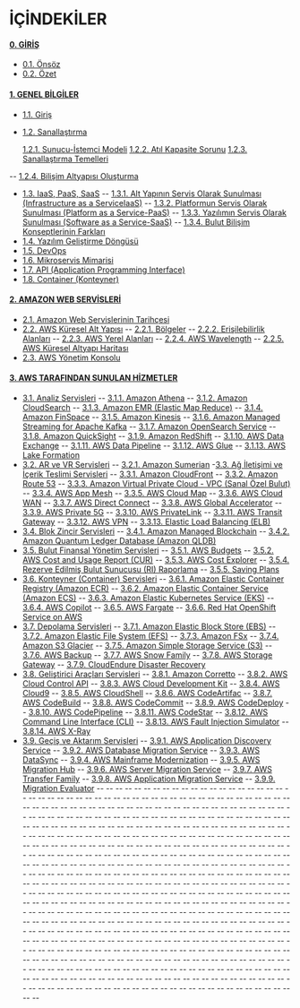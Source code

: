 ﻿# İÇİNDEKİLER

#### [0. GİRİŞ](https://github.com/fatihes1/AWS-ile-Bulut-Bilisimin-Temelleri/blob/main/00-overview)
- [0.1. Önsöz](https://github.com/fatihes1/AWS-ile-Bulut-Bilisimin-Temelleri/blob/main/00-overview/00-preface.md#%C3%B6ns%C3%B6z)
- [0.2. Özet](https://github.com/fatihes1/AWS-ile-Bulut-Bilisimin-Temelleri/blob/main/00-overview/01-abstract.md#%C3%B6zet)

#### [1. GENEL BİLGİLER](https://github.com/fatihes1/AWS-ile-Bulut-Bilisimin-Temelleri/blob/main/01-general-information)

- [1.1. Giriş](https://github.com/fatihes1/AWS-ile-Bulut-Bilisimin-Temelleri/blob/main/01-general-information/00-introduction.md#1-giri%C5%9F)
- [1.2. Sanallaştırma](https://github.com/fatihes1/AWS-ile-Bulut-Bilisimin-Temelleri/blob/main/01-general-information/00-introduction.md#2-sanalla%C5%9Ft%C4%B1rma)

    [1.2.1. Sunucu-İstemci Modeli](https://github.com/fatihes1/AWS-ile-Bulut-Bilisimin-Temelleri/blob/main/01-general-information/00-introduction.md#21-sunucu-i%CC%87stemci-modeli)
    [1.2.2. Atıl Kapasite Sorunu](https://github.com/fatihes1/AWS-ile-Bulut-Bilisimin-Temelleri/blob/main/01-general-information/00-introduction.md#22-at%C4%B1l-kapasite-sorunu)
    [1.2.3. Sanallaştırma Temelleri](https://github.com/fatihes1/AWS-ile-Bulut-Bilisimin-Temelleri/blob/main/01-general-information/00-introduction.md#23-sanalla%C5%9Ft%C4%B1rma-temelleri)

-- [1.2.4. Bilişim Altyapısı Oluşturma](https://github.com/fatihes1/AWS-ile-Bulut-Bilisimin-Temelleri/blob/main/01-general-information/00-introduction.md#24-bili%C5%9Fim-altyap%C4%B1s%C4%B1-olu%C5%9Fturma)
- [1.3. IaaS, PaaS, SaaS](https://github.com/fatihes1/AWS-ile-Bulut-Bilisimin-Temelleri/blob/main/01-general-information/00-introduction.md#3-iaas-paas-saas)
-- [1.3.1. Alt Yapının Servis Olarak Sunulması (Infrastructure as a ServiceIaaS)](https://github.com/fatihes1/AWS-ile-Bulut-Bilisimin-Temelleri/blob/main/01-general-information/00-introduction.md#31-alt-yap%C4%B1n%C4%B1n-servis-olarak-sunulmas%C4%B1-infrastructure-as-a-serviceiaas)
-- [1.3.2. Platformun Servis Olarak Sunulması (Platform as a Service-PaaS)](https://github.com/fatihes1/AWS-ile-Bulut-Bilisimin-Temelleri/blob/main/01-general-information/00-introduction.md#32-platformun-servis-olarak-sunulmas%C4%B1-platform-as-a-service-paas)
-- [1.3.3. Yazılımın Servis Olarak Sunulması (Software as a Service-SaaS)](https://github.com/fatihes1/AWS-ile-Bulut-Bilisimin-Temelleri/blob/main/01-general-information/00-introduction.md#33-yaz%C4%B1l%C4%B1m%C4%B1n-servis-olarak-sunulmas%C4%B1-software-as-a-service-saas)
-- [1.3.4. Bulut Bilişim Konseptlerinin Farkları](https://github.com/fatihes1/AWS-ile-Bulut-Bilisimin-Temelleri/blob/main/01-general-information/00-introduction.md#34-bulut-bili%C5%9Fim-konseptlerinin-farklar%C4%B1)
- [1.4. Yazılım Geliştirme Döngüsü](https://github.com/fatihes1/AWS-ile-Bulut-Bilisimin-Temelleri/blob/main/01-general-information/00-introduction.md#4-yaz%C4%B1l%C4%B1m-geli%C5%9Ftirme-d%C3%B6ng%C3%BCs%C3%BC)
- [1.5. DevOps](https://github.com/fatihes1/AWS-ile-Bulut-Bilisimin-Temelleri/blob/main/01-general-information/00-introduction.md#5-devops)
- [1.6. Mikroservis Mimarisi](https://github.com/fatihes1/AWS-ile-Bulut-Bilisimin-Temelleri/blob/main/01-general-information/00-introduction.md#6-mikroservis-mimarisi)
- [1.7. API (Application Programming Interface)](https://github.com/fatihes1/AWS-ile-Bulut-Bilisimin-Temelleri/blob/main/01-general-information/00-introduction.md#7-api-application-programming-interface)
- [1.8. Container (Konteyner)](https://github.com/fatihes1/AWS-ile-Bulut-Bilisimin-Temelleri/blob/main/01-general-information/00-introduction.md#8-container-konteyner)
#### [2. AMAZON WEB SERVİSLERİ](https://github.com/fatihes1/AWS-ile-Bulut-Bilisimin-Temelleri/blob/main/02-amazon-web-services)
- [2.1. Amazon Web Servislerinin Tarihçesi](https://github.com/fatihes1/AWS-ile-Bulut-Bilisimin-Temelleri/blob/main/02-amazon-web-services/00-introduction-to-aws.md#1-amazon-web-servislerinin-tarih%C3%A7esi)
- [2.2. AWS Küresel Alt Yapısı](https://github.com/fatihes1/AWS-ile-Bulut-Bilisimin-Temelleri/blob/main/02-amazon-web-services/00-introduction-to-aws.md#2-aws-k%C3%BCresel-alt-yap%C4%B1s%C4%B1)
-- [2.2.1. Bölgeler](https://github.com/fatihes1/AWS-ile-Bulut-Bilisimin-Temelleri/blob/main/02-amazon-web-services/00-introduction-to-aws.md#21-b%C3%B6lgeler) 
-- [2.2.2. Erişilebilirlik Alanları](https://github.com/fatihes1/AWS-ile-Bulut-Bilisimin-Temelleri/blob/main/02-amazon-web-services/00-introduction-to-aws.md#22-eri%C5%9Filebilirlik-alanlar%C4%B1)
-- [2.2.3. AWS Yerel Alanları](https://github.com/fatihes1/AWS-ile-Bulut-Bilisimin-Temelleri/blob/main/02-amazon-web-services/00-introduction-to-aws.md#23-aws-yerel-alanlar%C4%B1)
-- [2.2.4. AWS Wavelength](https://github.com/fatihes1/AWS-ile-Bulut-Bilisimin-Temelleri/blob/main/02-amazon-web-services/00-introduction-to-aws.md#24-aws-wavelength)
-- [2.2.5. AWS Küresel Altyapı Haritası](https://github.com/fatihes1/AWS-ile-Bulut-Bilisimin-Temelleri/blob/main/02-amazon-web-services/00-introduction-to-aws.md#25-aws-k%C3%BCresel-alt-yap%C4%B1-haritas%C4%B1)
- [2.3. AWS Yönetim Konsolu](https://github.com/fatihes1/AWS-ile-Bulut-Bilisimin-Temelleri/blob/main/02-amazon-web-services/00-introduction-to-aws.md#3-aws-y%C3%B6netim-konsolu)

#### [3. AWS TARAFINDAN SUNULAN HİZMETLER](https://github.com/fatihes1/AWS-ile-Bulut-Bilisimin-Temelleri/tree/main/03-services-of-aws)
- [3.1. Analiz Servisleri](https://github.com/fatihes1/AWS-ile-Bulut-Bilisimin-Temelleri/blob/main/03-services-of-aws/00-analysis-services.md)
-- [3.1.1. Amazon Athena](https://github.com/fatihes1/AWS-ile-Bulut-Bilisimin-Temelleri/blob/main/03-services-of-aws/00-analysis-services.md#11-amazon-athena)
-- [3.1.2. Amazon CloudSearch](https://github.com/fatihes1/AWS-ile-Bulut-Bilisimin-Temelleri/blob/main/03-services-of-aws/00-analysis-services.md#12-amazon-cloudsearch)
-- [3.1.3. Amazon EMR (Elastic Map Reduce)](https://github.com/fatihes1/AWS-ile-Bulut-Bilisimin-Temelleri/blob/main/03-services-of-aws/00-analysis-services.md#13-amazon-emr-elastic-map-reduce)
-- [3.1.4. Amazon FinSpace](https://github.com/fatihes1/AWS-ile-Bulut-Bilisimin-Temelleri/blob/main/03-services-of-aws/00-analysis-services.md#14-amazon-finspace)
-- [3.1.5. Amazon Kinesis](https://github.com/fatihes1/AWS-ile-Bulut-Bilisimin-Temelleri/blob/main/03-services-of-aws/00-analysis-services.md#15-amazon-kinesis)
-- [3.1.6. Amazon Managed Streaming for Apache Kafka](https://github.com/fatihes1/AWS-ile-Bulut-Bilisimin-Temelleri/blob/main/03-services-of-aws/00-analysis-services.md#16-amazon-managed-streaming-for-apache-kafka-msk)
-- [3.1.7. Amazon OpenSearch Service](https://github.com/fatihes1/AWS-ile-Bulut-Bilisimin-Temelleri/blob/main/03-services-of-aws/00-analysis-services.md#17-amazon-opensearch-service)
-- [3.1.8. Amazon QuickSight](https://github.com/fatihes1/AWS-ile-Bulut-Bilisimin-Temelleri/blob/main/03-services-of-aws/00-analysis-services.md#18-amazon-quicksight)
-- [3.1.9. Amazon RedShift](https://github.com/fatihes1/AWS-ile-Bulut-Bilisimin-Temelleri/blob/main/03-services-of-aws/00-analysis-services.md#19-amazon-redshift)
-- [3.1.10. AWS Data Exchange](https://github.com/fatihes1/AWS-ile-Bulut-Bilisimin-Temelleri/blob/main/03-services-of-aws/00-analysis-services.md#110-aws-data-exchange)
-- [3.1.11. AWS Data Pipeline](https://github.com/fatihes1/AWS-ile-Bulut-Bilisimin-Temelleri/blob/main/03-services-of-aws/00-analysis-services.md#111-aws-data-pipeline)
-- [3.1.12. AWS Glue](https://github.com/fatihes1/AWS-ile-Bulut-Bilisimin-Temelleri/blob/main/03-services-of-aws/00-analysis-services.md#112-aws-glue)
-- [3.1.13. AWS Lake Formation](https://github.com/fatihes1/AWS-ile-Bulut-Bilisimin-Temelleri/blob/main/03-services-of-aws/00-analysis-services.md#112-aws-glue)
- [3.2. AR ve VR Servisleri](https://github.com/fatihes1/AWS-ile-Bulut-Bilisimin-Temelleri/blob/main/03-services-of-aws/01-ar-and-vr-services.md)
-- [3.2.1. Amazon Sumerian](https://github.com/fatihes1/AWS-ile-Bulut-Bilisimin-Temelleri/blob/main/03-services-of-aws/01-ar-and-vr-services.md#21-amazon-sumerian)
-[3.3. Ağ İletişimi ve İçerik Teslimi Servisleri](https://github.com/fatihes1/AWS-ile-Bulut-Bilisimin-Temelleri/blob/main/03-services-of-aws/02-networking-and-content-delivery-services.md)
-- [3.3.1. Amazon CloudFront](https://github.com/fatihes1/AWS-ile-Bulut-Bilisimin-Temelleri/blob/main/03-services-of-aws/02-networking-and-content-delivery-services.md#31-amazon-cloudfront)
-- [3.3.2. Amazon Route 53](https://github.com/fatihes1/AWS-ile-Bulut-Bilisimin-Temelleri/blob/main/03-services-of-aws/02-networking-and-content-delivery-services.md#32-amazon-route-53)
-- [3.3.3. Amazon Virtual Private Cloud - VPC (Sanal Özel Bulut)](https://github.com/fatihes1/AWS-ile-Bulut-Bilisimin-Temelleri/blob/main/03-services-of-aws/02-networking-and-content-delivery-services.md#33-amazon-virtual-private-cloud--vpc-sanal-%C3%B6zel-bulut)
-- [3.3.4. AWS App Mesh](https://github.com/fatihes1/AWS-ile-Bulut-Bilisimin-Temelleri/blob/main/03-services-of-aws/02-networking-and-content-delivery-services.md#34-aws-app-mesh)
-- [3.3.5. AWS Cloud Map](https://github.com/fatihes1/AWS-ile-Bulut-Bilisimin-Temelleri/blob/main/03-services-of-aws/02-networking-and-content-delivery-services.md#35-aws-cloud-map)
-- [3.3.6. AWS Cloud WAN](https://github.com/fatihes1/AWS-ile-Bulut-Bilisimin-Temelleri/blob/main/03-services-of-aws/02-networking-and-content-delivery-services.md#36-aws-cloud-wan)
-- [3.3.7. AWS Direct Connect](https://github.com/fatihes1/AWS-ile-Bulut-Bilisimin-Temelleri/blob/main/03-services-of-aws/02-networking-and-content-delivery-services.md#37-aws-direct-connect)
-- [3.3.8. AWS Global Accelerator](https://github.com/fatihes1/AWS-ile-Bulut-Bilisimin-Temelleri/blob/main/03-services-of-aws/02-networking-and-content-delivery-services.md#38-aws-global-accelerator)
-- [3.3.9. AWS Private 5G](https://github.com/fatihes1/AWS-ile-Bulut-Bilisimin-Temelleri/blob/main/03-services-of-aws/02-networking-and-content-delivery-services.md#39-aws-private-5g)
-- [3.3.10. AWS PrivateLink](https://github.com/fatihes1/AWS-ile-Bulut-Bilisimin-Temelleri/blob/main/03-services-of-aws/02-networking-and-content-delivery-services.md#310-aws-privatelink)
-- [3.3.11. AWS Transit Gateway](https://github.com/fatihes1/AWS-ile-Bulut-Bilisimin-Temelleri/blob/main/03-services-of-aws/02-networking-and-content-delivery-services.md#311-aws-transit-gateway)
-- [3.3.12. AWS VPN](https://github.com/fatihes1/AWS-ile-Bulut-Bilisimin-Temelleri/blob/main/03-services-of-aws/02-networking-and-content-delivery-services.md#312-aws-vpn)
-- [3.3.13. Elastic Load Balancing (ELB)](https://github.com/fatihes1/AWS-ile-Bulut-Bilisimin-Temelleri/blob/main/03-services-of-aws/02-networking-and-content-delivery-services.md#313-elastic-load-balancing-elb)
- [3.4. Blok Zincir Servisleri](https://github.com/fatihes1/AWS-ile-Bulut-Bilisimin-Temelleri/blob/main/03-services-of-aws/03-blockchain-services.md)
-- [3.4.1. Amazon Managed Blockchain](https://github.com/fatihes1/AWS-ile-Bulut-Bilisimin-Temelleri/blob/main/03-services-of-aws/03-blockchain-services.md#41-amazon-managed-blockchain)
-- [3.4.2. Amazon Quantum Ledger Database (Amazon QLDB)](https://github.com/fatihes1/AWS-ile-Bulut-Bilisimin-Temelleri/blob/main/03-services-of-aws/03-blockchain-services.md#42-amazon-quantum-ledger-database-amazon-qldb)
- [3.5. Bulut Finansal Yönetim Servisleri](https://github.com/fatihes1/AWS-ile-Bulut-Bilisimin-Temelleri/blob/main/03-services-of-aws/04-cloud-financial-managment-services.md)
-- [3.5.1. AWS Budgets](https://github.com/fatihes1/AWS-ile-Bulut-Bilisimin-Temelleri/blob/main/03-services-of-aws/04-cloud-financial-managment-services.md)
-- [3.5.2. AWS Cost and Usage Report (CUR)](https://github.com/fatihes1/AWS-ile-Bulut-Bilisimin-Temelleri/blob/main/03-services-of-aws/04-cloud-financial-managment-services.md#52-aws-cost-and-usage-report-cur)
-- [3.5.3. AWS Cost Explorer](https://github.com/fatihes1/AWS-ile-Bulut-Bilisimin-Temelleri/blob/main/03-services-of-aws/04-cloud-financial-managment-services.md#53-aws-cost-explorer)
-- [3.5.4. Rezerve Edilmiş Bulut Sunucusu (RI) Raporlama](https://github.com/fatihes1/AWS-ile-Bulut-Bilisimin-Temelleri/blob/main/03-services-of-aws/04-cloud-financial-managment-services.md#54-rezerve-edilmi%C5%9F-bulut-sunucusu-ri-raporlama)
-- [3.5.5. Saving Plans](https://github.com/fatihes1/AWS-ile-Bulut-Bilisimin-Temelleri/blob/main/03-services-of-aws/04-cloud-financial-managment-services.md#55-savings-plans)
- [3.6. Konteyner (Container) Servisleri](https://github.com/fatihes1/AWS-ile-Bulut-Bilisimin-Temelleri/blob/main/03-services-of-aws/05-container-services.md)
-- [3.6.1. Amazon Elastic Container Registry (Amazon ECR)](https://github.com/fatihes1/AWS-ile-Bulut-Bilisimin-Temelleri/blob/main/03-services-of-aws/05-container-services.md#61-amazon-elastic-container-registry-amazon-ecr)
-- [3.6.2. Amazon Elastic Container Service (Amazon ECS)](https://github.com/fatihes1/AWS-ile-Bulut-Bilisimin-Temelleri/blob/main/03-services-of-aws/05-container-services.md#62-amazon-elastic-container-service-amazon-ecs)
-- [3.6.3. Amazon Elastic Kubernetes Service (EKS)](https://github.com/fatihes1/AWS-ile-Bulut-Bilisimin-Temelleri/blob/main/03-services-of-aws/05-container-services.md#63-amazon-elastic-kubernetes-service-eks)
-- [3.6.4. AWS Copilot](https://github.com/fatihes1/AWS-ile-Bulut-Bilisimin-Temelleri/blob/main/03-services-of-aws/05-container-services.md#64-aws-copilot)
-- [3.6.5. AWS Fargate](https://github.com/fatihes1/AWS-ile-Bulut-Bilisimin-Temelleri/blob/main/03-services-of-aws/05-container-services.md#65-aws-fargate)
-- [3.6.6. Red Hat OpenShift Service on AWS](https://github.com/fatihes1/AWS-ile-Bulut-Bilisimin-Temelleri/blob/main/03-services-of-aws/05-container-services.md#66-red-hat-openshift-service-on-aws)
- [3.7. Depolama Servisleri](https://github.com/fatihes1/AWS-ile-Bulut-Bilisimin-Temelleri/blob/main/03-services-of-aws/06-storage-services.md)
-- [3.7.1. Amazon Elastic Block Store (EBS)](https://github.com/fatihes1/AWS-ile-Bulut-Bilisimin-Temelleri/blob/main/03-services-of-aws/06-storage-services.md#71-amazon-elastic-block-store-ebs)
-- [3.7.2. Amazon Elastic File System (EFS)](https://github.com/fatihes1/AWS-ile-Bulut-Bilisimin-Temelleri/blob/main/03-services-of-aws/06-storage-services.md#72-amazon-elastic-file-system-efs)
-- [3.7.3. Amazon FSx](https://github.com/fatihes1/AWS-ile-Bulut-Bilisimin-Temelleri/blob/main/03-services-of-aws/06-storage-services.md#73-amazon-fsx)
-- [3.7.4. Amazon S3 Glacier](https://github.com/fatihes1/AWS-ile-Bulut-Bilisimin-Temelleri/blob/main/03-services-of-aws/06-storage-services.md#74-amazon-s3-glacier)
-- [3.7.5. Amazon Simple Storage Service (S3)](https://github.com/fatihes1/AWS-ile-Bulut-Bilisimin-Temelleri/blob/main/03-services-of-aws/06-storage-services.md#75-amazon-simple-storage-service-s3)
-- [3.7.6. AWS Backup](https://github.com/fatihes1/AWS-ile-Bulut-Bilisimin-Temelleri/blob/main/03-services-of-aws/06-storage-services.md#76-aws-backup)
-- [3.7.7. AWS Snow Family](https://github.com/fatihes1/AWS-ile-Bulut-Bilisimin-Temelleri/blob/main/03-services-of-aws/06-storage-services.md#77-aws-snow-family)
-- [3.7.8. AWS Storage Gateway](https://github.com/fatihes1/AWS-ile-Bulut-Bilisimin-Temelleri/blob/main/03-services-of-aws/06-storage-services.md#78-aws-storage-gateway)
-- [3.7.9. CloudEndure Disaster Recovery](https://github.com/fatihes1/AWS-ile-Bulut-Bilisimin-Temelleri/blob/main/03-services-of-aws/06-storage-services.md#79-cloudendure-disaster-recovery)
- [3.8. Geliştirici Araçları Servisleri](https://github.com/fatihes1/AWS-ile-Bulut-Bilisimin-Temelleri/blob/main/03-services-of-aws/07-developer-tools-services.md.md)
-- [3.8.1. Amazon Corretto](https://github.com/fatihes1/AWS-ile-Bulut-Bilisimin-Temelleri/blob/main/03-services-of-aws/07-developer-tools-services.md.md#81-amazon-corretto)
-- [3.8.2. AWS Cloud Control API](https://github.com/fatihes1/AWS-ile-Bulut-Bilisimin-Temelleri/blob/main/03-services-of-aws/07-developer-tools-services.md.md#82-aws-cloud-control-api)
-- [3.8.3. AWS Cloud Development Kit](https://github.com/fatihes1/AWS-ile-Bulut-Bilisimin-Temelleri/blob/main/03-services-of-aws/07-developer-tools-services.md.md#83-aws-cloud-development-kit)
-- [3.8.4. AWS Cloud9](https://github.com/fatihes1/AWS-ile-Bulut-Bilisimin-Temelleri/blob/main/03-services-of-aws/07-developer-tools-services.md.md#84-aws-cloud9)
-- [3.8.5. AWS CloudShell](https://github.com/fatihes1/AWS-ile-Bulut-Bilisimin-Temelleri/blob/main/03-services-of-aws/07-developer-tools-services.md.md#85-aws-cloudshell)
-- [3.8.6. AWS CodeArtifac](https://github.com/fatihes1/AWS-ile-Bulut-Bilisimin-Temelleri/blob/main/03-services-of-aws/07-developer-tools-services.md.md#86-aws-codeartifac)
-- [3.8.7. AWS CodeBuild](https://github.com/fatihes1/AWS-ile-Bulut-Bilisimin-Temelleri/blob/main/03-services-of-aws/07-developer-tools-services.md.md#87-aws-codebuild)
-- [3.8.8. AWS CodeCommit](https://github.com/fatihes1/AWS-ile-Bulut-Bilisimin-Temelleri/blob/main/03-services-of-aws/07-developer-tools-services.md.md#87-aws-codebuild)
-- [3.8.9. AWS CodeDeploy](https://github.com/fatihes1/AWS-ile-Bulut-Bilisimin-Temelleri/blob/main/03-services-of-aws/07-developer-tools-services.md.md#89-aws-codedeploy)
-- [3.8.10. AWS CodePipeline](https://github.com/fatihes1/AWS-ile-Bulut-Bilisimin-Temelleri/blob/main/03-services-of-aws/07-developer-tools-services.md.md#810-aws-codepipeline)
-- [3.8.11. AWS CodeStar](https://github.com/fatihes1/AWS-ile-Bulut-Bilisimin-Temelleri/blob/main/03-services-of-aws/07-developer-tools-services.md.md#811-aws-codestar)
-- [3.8.12. AWS Command Line Interface (CLI)](https://github.com/fatihes1/AWS-ile-Bulut-Bilisimin-Temelleri/blob/main/03-services-of-aws/07-developer-tools-services.md.md#812-aws-command-line-interface-cli)
-- [3.8.13. AWS Fault Injection Simulator](https://github.com/fatihes1/AWS-ile-Bulut-Bilisimin-Temelleri/blob/main/03-services-of-aws/07-developer-tools-services.md.md#813-aws-fault-injection-simulator)
-- [3.8.14. AWS X-Ray](https://github.com/fatihes1/AWS-ile-Bulut-Bilisimin-Temelleri/blob/main/03-services-of-aws/07-developer-tools-services.md.md#814-aws-x-ray)
- [3.9. Geçiş ve Aktarım Servisleri](https://github.com/fatihes1/AWS-ile-Bulut-Bilisimin-Temelleri/blob/main/03-services-of-aws/08-migration-and-transfer-services.md)
-- [3.9.1. AWS Application Discovery Service](https://github.com/fatihes1/AWS-ile-Bulut-Bilisimin-Temelleri/blob/main/03-services-of-aws/08-migration-and-transfer-services.md#91-aws-application-discovery-service)
-- [3.9.2. AWS Database Migration Service](https://github.com/fatihes1/AWS-ile-Bulut-Bilisimin-Temelleri/blob/main/03-services-of-aws/08-migration-and-transfer-services.md#92-aws-database-migration-service)
-- [3.9.3. AWS DataSync](https://github.com/fatihes1/AWS-ile-Bulut-Bilisimin-Temelleri/blob/main/03-services-of-aws/08-migration-and-transfer-services.md#92-aws-database-migration-service)
-- [3.9.4. AWS Mainframe Modernization](https://github.com/fatihes1/AWS-ile-Bulut-Bilisimin-Temelleri/blob/main/03-services-of-aws/08-migration-and-transfer-services.md#94-aws-mainframe-modernization)
-- [3.9.5. AWS Migration Hub](https://github.com/fatihes1/AWS-ile-Bulut-Bilisimin-Temelleri/blob/main/03-services-of-aws/08-migration-and-transfer-services.md#95-aws-migration-hub)
-- [3.9.6. AWS Server Migration Service](https://github.com/fatihes1/AWS-ile-Bulut-Bilisimin-Temelleri/blob/main/03-services-of-aws/08-migration-and-transfer-services.md#96-aws-server-migration-service)
-- [3.9.7. AWS Transfer Family](https://github.com/fatihes1/AWS-ile-Bulut-Bilisimin-Temelleri/blob/main/03-services-of-aws/08-migration-and-transfer-services.md#97-aws-transfer-family)
-- [3.9.8. AWS Application Migration Service](https://github.com/fatihes1/AWS-ile-Bulut-Bilisimin-Temelleri/blob/main/03-services-of-aws/08-migration-and-transfer-services.md#98-aws-application-migration-service)
-- [3.9.9. Migration Evaluator](https://github.com/fatihes1/AWS-ile-Bulut-Bilisimin-Temelleri/blob/main/03-services-of-aws/08-migration-and-transfer-services.md#99-migration-evaluator)
-- []()
-- []()
-- []()
-- []()
-- []()
-- []()
-- []()
-- []()
-- []()
-- []()
-- []()
-- []()
-- []()
-- []()
-- []()
-- []()
-- []()
-- []()
-- []()
-- []()
-- []()
-- []()
-- []()
-- []()
-- []()
-- []()
-- []()
-- []()
-- []()
-- []()
-- []()
-- []()
-- []()
-- []()
-- []()
-- []()
-- []()
-- []()
-- []()
-- []()
-- []()
-- []()
-- []()
-- []()
-- []()
-- []()
-- []()
-- []()
-- []()
-- []()
-- []()
-- []()
-- []()
-- []()
-- []()
-- []()
-- []()
-- []()
-- []()
-- []()
-- []()
-- []()
-- []()
-- []()
-- []()
-- []()
-- []()
-- []()
-- []()
-- []()
-- []()
-- []()
-- []()
-- []()
-- []()
-- []()
-- []()
-- []()
-- []()
-- []()
-- []()
-- []()
-- []()
-- []()
-- []()
-- []()
-- []()
-- []()
-- []()
-- []()
-- []()
-- []()
-- []()
-- []()
-- []()
-- []()
-- []()
-- []()
-- []()
-- []()
-- []()
-- []()
-- []()
-- []()
-- []()
-- []()
-- []()
-- []()
-- []()
-- []()
-- []()
-- []()
-- []()
-- []()
-- []()
-- []()
-- []()
-- []()
-- []()
-- []()
-- []()
-- []()
-- []()
-- []()
-- []()
-- []()
-- []()
-- []()
-- []()
-- []()
-- []()
-- []()
-- []()
-- []()
-- []()
-- []()
-- []()
-- []()
-- []()
-- []()
-- []()
-- []()
-- []()
-- []()
-- []()
-- []()
-- []()
-- []()
-- []()
-- []()
-- []()
-- []()
-- []()
-- []()
-- []()
-- []()
-- []()
-- []()
-- []()
-- []()
-- []()
-- []()
-- []()
-- []()
-- []()
-- []()
-- []()
-- []()
-- []()
-- []()
-- []()
-- []()
-- []()
-- []()
-- []()
-- []()
-- []()
-- []()
-- []()
-- []()
-- []()
-- []()
-- []()
-- []()
-- []()
-- []()
-- []()
-- []()
-- []()
-- []()
-- []()
-- []()
-- []()
-- []()
-- []()
-- []()
-- []()
-- []()
-- []()
-- []()
-- []()
-- []()
-- []()
-- []()
-- []()
-- []()
-- []()
-- []()
-- []()
-- []()
-- []()
-- []()
-- []()
-- []()
-- []()
-- []()
-- []()
-- []()
-- []()
-- []()
-- []()
-- []()
-- []()
-- []()
-- []()
-- []()
-- []()
-- []()
-- []()
-- []()
-- []()
-- []()
-- []()
-- []()
-- []()
-- []()
-- []()
-- []()
-- []()
-- []()
-- []()
-- []()
-- []()
-- []()
-- []()
-- []()
-- []()
-- []()
-- []()
-- []()
-- []()
-- []()
-- []()
-- []()
-- []()
-- []()
-- []()
-- []()
-- []()
-- []()
-- []()
-- []()
-- []()
-- []()
-- []()
-- []()
-- []()
-- []()
-- []()
-- []()
-- []()
-- []()
-- []()
-- []()
-- []()
-- []()
-- []()
-- []()
-- []()
-- []()
-- []()
-- []()
-- []()
-- []()
-- []()
-- []()
-- []()
-- []()
-- []()
-- []()
-- []()
-- []()
-- []()
-- []()
-- []()
-- []()
-- []()
-- []()
-- []()
-- []()
-- []()
-- []()
-- []()
-- []()
-- []()
-- []()
-- []()
-- []()
-- []()
-- []()
-- []()
-- []()
-- []()
-- []()
-- []()
-- []()
-- []()
-- []()
-- []()
-- []()
-- []()
-- []()
-- []()
-- []()
-- []()
-- []()
-- []()
-- []()
-- []()
-- []()
-- []()
-- []()
-- []()
-- []()
-- []()
-- []()
-- []()
-- []()
-- []()
-- []()
-- []()
-- []()
-- []()
-- []()
-- []()
-- []()
-- []()
-- []()
-- []()
-- []()
-- []()
-- []()
-- []()
-- []()
-- []()
-- []()
-- []()
-- []()
-- []()
-- []()
-- []()
-- []()
-- []()
-- []()
-- []()
-- []()
-- []()
-- []()
-- []()
-- []()
-- []()
-- []()
-- []()
-- []()
-- []()
-- []()
-- []()
-- []()
-- []()
-- []()
-- []()
-- []()
-- []()
-- []()
-- []()
-- []()
-- []()
-- []()
-- []()
-- []()
-- []()
-- []()
-- []()
-- []()
-- []()
-- []()
-- []()
-- []()
-- []()
-- []()
-- []()
-- []()
-- []()
-- []()
-- []()
-- []()
-- []()
-- []()
-- []()
-- []()
-- []()
-- []()
-- []()
-- []()
-- []()
-- []()
-- []()
-- []()
-- []()
-- []()
-- []()
-- []()
-- []()
-- []()
-- []()
-- []()
-- []()
-- []()
-- []()
-- []()
-- []()
-- []()
-- []()
-- []()
-- []()
-- []()
-- []()
-- []()
-- []()
-- []()
-- []()
-- []()
-- []()
-- []()
-- []()
-- []()
-- []()
-- []()
-- []()
-- []()
-- []()
-- []()
-- []()
-- []()
-- []()
-- []()
-- []()
-- []()
-- []()
-- []()
-- []()
-- []()
-- []()
-- []()
-- []()
-- []()
-- []()
-- []()
-- []()
-- []()
-- []()
-- []()
-- []()
-- []()
-- []()
-- []()
-- []()
-- []()
-- []()
-- []()
-- []()
-- []()
-- []()
-- []()
-- []()
-- []()
-- []()
-- []()
-- []()
-- []()
-- []()
-- []()
-- []()
-- []()
-- []()
-- []()
-- []()
-- []()
-- []()
-- []()
-- []()
-- []()
-- []()
-- []()
-- []()
-- []()
-- []()
-- []()
-- []()
-- []()
-- []()
-- []()
-- []()
-- []()
-- []()
-- []()
-- []()
-- []()
-- []()
-- []()
-- []()
-- []()
-- []()
-- []()
-- []()
-- []()
-- []()
-- []()
-- []()
-- []()
-- []()
-- []()
-- []()
-- []()
-- []()
-- []()
-- []()
-- []()
-- []()
-- []()
-- []()
-- []()
-- []()
-- []()
-- []()
-- []()
-- []()
-- []()
-- []()
-- []()
-- []()
-- []()
-- []()
-- []()
-- []()
-- []()
-- []()
-- []()
-- []()
-- []()
-- []()
-- []()
-- []()
-- []()
-- []()
-- []()
-- []()
-- []()
-- []()
-- []()
-- []()
-- []()
-- []()
-- []()
-- []()
-- []()
-- []()
-- []()
-- []()
-- []()
-- []()
-- []()
-- []()
-- []()
-- []()
-- []()
-- []()
-- []()
-- []()
-- []()
-- []()
-- []()
-- []()
-- []()
-- []()
-- []()
-- []()
-- []()
-- []()
-- []()
-- []()
-- []()
-- []()
-- []()
-- []()
-- []()
-- []()
-- []()
-- []()
-- []()
-- []()
-- []()
-- []()
-- []()
-- []()
-- []()
-- []()
-- []()
-- []()
-- []()
-- []()

